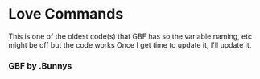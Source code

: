 # Love Commands
This is one of the oldest code(s) that GBF has so the variable naming, etc might be off but the code works
Once I get time to update it, I'll update it.

### GBF by .Bunnys
